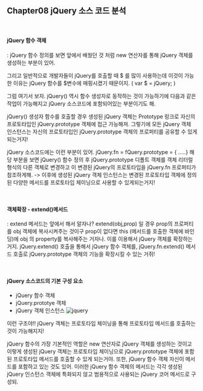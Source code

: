 ## Chapter08 jQuery 소스 코드 분석
<br/>

#### jQuery 함수 객체

: jQuery 함수 정의를 보면 앞에서 배웠던 것 처럼 new 연산자를 통해 jQuery 객체를 생성하는 부분이 있어.
  
  그리고 일반적으로 개발자들이 jQuery를 호출할 때 $ 를 많이 사용하는데 이것이 가능한 이유는 jQuery 함수를 $변수에 매핑시켰기 때문이지. ( var $ = jQuery; )
  
  그럼 여기서 보자. jQuery() 역시 함수 생성자로 동작하는 것이 가능하기에 다음과 같은 작업이 가능해지고 jQuery 소스코드에 포함되어있는 부분이기도 해.
  
  jQuery() 생성자 함수를 호출할 경우 생성된 jQuery 객체는 Prototype 링크로 자신의 프로토타입인 jQuery.prototype 객체에 접근 가능해져. 그렇기에 모든 jQuery 객체 인스턴스는 자신의 프로토타입인 jQuery.prototype 객체의 프로퍼티를 공유할 수 있게 되는거지!
   
  jQuery 소스코드에는 이런 부분이 있어. jQuery.fn = fQuery.prototype = { .....}  해당 부분을 보면 jQuery() 함수 정의 후 jQuery.prototype 디폴트 객체를 객체 리터럴 형식의 다른 객체로 변경하고 이 변경된 jQuery의 프로토타입을 jQuery.fn 프로퍼티가 참조하게해. -> 이후에 생성된 jQuery 객체 인스턴스는 변경된 프로토타입 객체에 정의된 다양한 메서드를 프로토타입 체이닝으로 사용할 수 있게되는거지!
  
  <br/>
  
  
  
  #### 객체확장 - extend()메서드
  
  : extend 메서드는 앞에서 해서 알자나? extend(obj,prop) 일 경우 prop의 프로퍼티를 obj 객체에 복사시켜주는 것이구 prop이 없다면 this (메서드를 호출한 객체에 바인딩)에 obj 의 property를 복사해주는 거자나. 이를 이용해서 jQuery 객체를 확장하는거지. jQuery.extend() 호출을 통해서 jQuery 함수 객체를, jQuery.fn.extend() 메서드 호출로 jQuery.prototype 객체의 기능을 확장시킬 수 있는 거쥐!
  
  <br/>
  
  
  
  #### jQuery 소스코드의 기본 구성 요소
  
  * jQuery 함수 객체
  * jQuery.prototye 객체
  * jQuery 객체 인스턴스
![jquery](https://user-images.githubusercontent.com/31160622/101112341-6a95fd00-3620-11eb-8698-b0a165b318e2.png)

 이런 구조야!! jQuery 객체는 프로토타입 체이닝을 통해 프로토타입 메서드를 호출하는 것이 가능해지지!
 
 jQuery 함수의 가장 기본적인 역할은 new 연산자로 jQuery 객체를 생성하는 것이고 이렇게 생성된 jQuery 객체는 프로토타입 체이닝으로 jQuery.prototype 객체에 포함된 프로토타입 메서드를 호출할 수 있게 되는거야. 또한, jQuery 함수 객체 자신이 메서드를 포함하고 있는 것도 있어. 이러한 jQuery 함수 객체의 메서드는 각각 생성된 jQuery 인스턴스 객체에 특화되지 않고 범용적으로 사용되는 jQuery 코어 메서드로 구성되.
 
